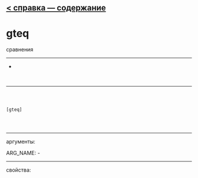 [< справка — содержание](index.html)
---

# gteq


сравнения

---

-
<br>


---


```



[gteq]


            
```

---
аргументы:

ARG_NAME: -<br>

---
свойства:


